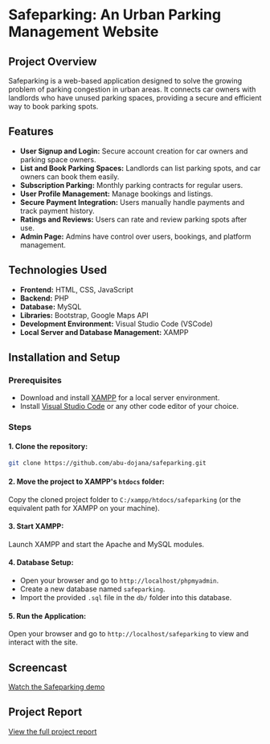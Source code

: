 # Safeparking: An Urban Parking Management Website

## Project Overview
Safeparking is a web-based application designed to solve the growing problem of parking congestion in urban areas. It connects car owners with landlords who have unused parking spaces, providing a secure and efficient way to book parking spots.

## Features
- **User Signup and Login:** Secure account creation for car owners and parking space owners.
- **List and Book Parking Spaces:** Landlords can list parking spots, and car owners can book them easily.
- **Subscription Parking:** Monthly parking contracts for regular users.
- **User Profile Management:** Manage bookings and listings.
- **Secure Payment Integration:** Users manually handle payments and track payment history.
- **Ratings and Reviews:** Users can rate and review parking spots after use.
- **Admin Page:** Admins have control over users, bookings, and platform management.

## Technologies Used
- **Frontend:** HTML, CSS, JavaScript
- **Backend:** PHP
- **Database:** MySQL
- **Libraries:** Bootstrap, Google Maps API
- **Development Environment:** Visual Studio Code (VSCode)
- **Local Server and Database Management:** XAMPP

## Installation and Setup
### Prerequisites
- Download and install [XAMPP](https://www.apachefriends.org/download.html) for a local server environment.
- Install [Visual Studio Code](https://code.visualstudio.com/download) or any other code editor of your choice.

### Steps
#### 1. Clone the repository:
```bash
git clone https://github.com/abu-dojana/safeparking.git
```
#### 2. Move the project to XAMPP's `htdocs` folder:
Copy the cloned project folder to `C:/xampp/htdocs/safeparking` (or the equivalent path for XAMPP on your machine).


#### 3. Start XAMPP:
Launch XAMPP and start the Apache and MySQL modules.


#### 4. Database Setup:
- Open your browser and go to `http://localhost/phpmyadmin`.
- Create a new database named `safeparking`.
- Import the provided `.sql` file in the `db/` folder into this database.

#### 5. Run the Application:
Open your browser and go to `http://localhost/safeparking` to view and interact with the site.


## Screencast
[Watch the Safeparking demo]()

## Project Report
[View the full project report]()
